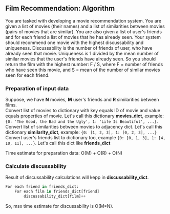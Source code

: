## Film Recommendation: Algorithm
You are tasked with developing a movie recommendation system. You are given a list of movies (their names) and a list of similarities between movies (pairs of movies that are similar). You are also given a list of user's friends and for each friend a list of movies that he has already seen. Your system should recommend one movie with the highest discussability and uniqueness. Discussability is the number of friends of user, who have already seen that movie. Uniqueness is 1 divided by the mean number of similar movies that the user's friends have already seen. So you should return the film with the highest number: F / S, where F = number of friends who have seen this movie, and S = mean of the number of similar movies seen for each friend.

### Preparation of input data
Suppose, we have __N__ movies, __M__ user's friends and __R__ similarities between films.  
Convert list of movies to dictionary with key equals ID of movie and value equals properties of movie. Let's call this dictionary __movies_dict__, example: `{0: 'The Good, the Bad and the Ugly', 1: 'Life Is Beautiful', ...}`.  
Convert list of similarities between movies to adjacency dict. Let's call this dictionary __similarity_dict__, example: `{0: [1, 2, 3], 1: [0, 2, 3], ...}`  
Convert user's friends list to dictionary too, example `{0: [0, 1, 3], 1: [4, 10, 11], ...}`. Let's call this dict like __friends_dict__  
  
  Time estimate for preparation data: O(M) + O(R) + O(N)

### Calculate discussability
Result of discussability calculations will kepp in __discussability_dict__. 

```python
For each friend in friends_dict:
    For each film in friends_dict[friend]
        discussability_dict[film]++
```
So, msx time estimate for discussability is O(M*N).  
